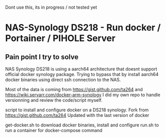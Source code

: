 Dont use this, its in progress / not tested yet

# NAS-Synology DS218 - Run docker / Portainer / PIHOLE Server
## Pain point I try to solve ##
NAS Synology DS218 is using a aarch64 architecture that doesnt support official docker synology package.
Trying to bypass that by install aarch64 docker binaries using direct ssh connection to the NAS. 

Most of the data is coming from https://gist.github.com/ta264 and https://wiki.servarr.com/docker-arm-synology
I did my own repo to handle versionning and review the code/script myself.

script to install and configure docker on a DS218 synology.
Fork from https://gist.github.com/ta264
Updated with the last version of docker

get-docker.sh to download docker binaries, install and configure
run.sh to run a container for docker-compose command
